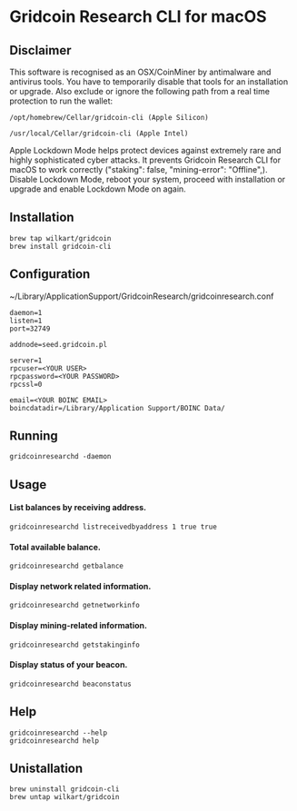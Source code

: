 # Gridcoin Research CLI for macOS


## Disclaimer
This software is recognised as an OSX/CoinMiner by antimalware and antivirus tools. 
You have to temporarily disable that tools for an installation or upgrade. 
Also exclude or ignore the following path from a real time protection to run the wallet:
    
    /opt/homebrew/Cellar/gridcoin-cli (Apple Silicon)

    /usr/local/Cellar/gridcoin-cli (Apple Intel)

Apple Lockdown Mode helps protect devices against extremely rare and highly sophisticated cyber attacks. It prevents Gridcoin Research CLI for macOS to work correctly ("staking": false, "mining-error": "Offline",). Disable Lockdown Mode, reboot your system, proceed with installation or upgrade and enable Lockdown Mode on again.

## Installation

    brew tap wilkart/gridcoin
    brew install gridcoin-cli

## Configuration
~/Library/ApplicationSupport/GridcoinResearch/gridcoinresearch.conf

    daemon=1
    listen=1
    port=32749

    addnode=seed.gridcoin.pl

    server=1
    rpcuser=<YOUR USER>
    rpcpassword=<YOUR PASSWORD>
    rpcssl=0

    email=<YOUR BOINC EMAIL>
    boincdatadir=/Library/Application Support/BOINC Data/


## Running
    gridcoinresearchd -daemon

## Usage

#### List balances by receiving address.
    gridcoinresearchd listreceivedbyaddress 1 true true

#### Total available balance.
    gridcoinresearchd getbalance

#### Display network related information.
    gridcoinresearchd getnetworkinfo

#### Display mining-related information.
    gridcoinresearchd getstakinginfo

#### Display status of your beacon.
    gridcoinresearchd beaconstatus


## Help
    gridcoinresearchd --help
    gridcoinresearchd help


## Unistallation

    brew uninstall gridcoin-cli
    brew untap wilkart/gridcoin
